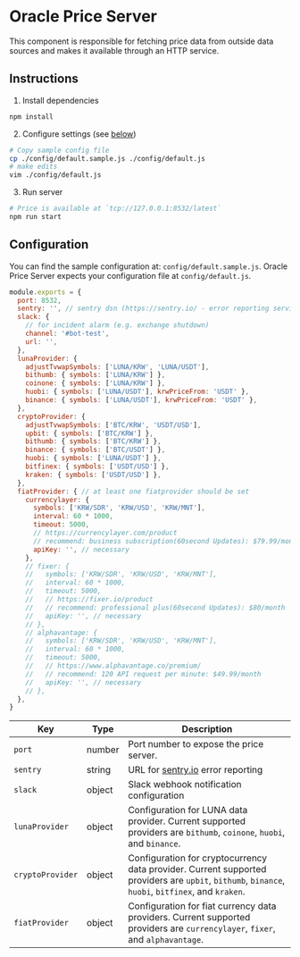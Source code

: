 # Oracle Price Server

This component is responsible for fetching price data from outside data sources and makes it available through an HTTP service. 

## Instructions

1. Install dependencies

```sh
npm install
```

2. Configure settings (see [below](#Configuration))

```sh
# Copy sample config file
cp ./config/default.sample.js ./config/default.js
# make edits
vim ./config/default.js
```

3. Run server

```sh
# Price is available at `tcp://127.0.0.1:8532/latest`
npm run start
```

## Configuration

You can find the sample configuration at: `config/default.sample.js`. Oracle Price Server expects your configuration file at `config/default.js`.

```js
module.exports = {
  port: 8532,
  sentry: '', // sentry dsn (https://sentry.io/ - error reporting service)
  slack: {
    // for incident alarm (e.g. exchange shutdown)
    channel: '#bot-test',
    url: '',
  },
  lunaProvider: {
    adjustTvwapSymbols: ['LUNA/KRW', 'LUNA/USDT'],
    bithumb: { symbols: ['LUNA/KRW'] },
    coinone: { symbols: ['LUNA/KRW'] },
    huobi: { symbols: ['LUNA/USDT'], krwPriceFrom: 'USDT' },
    binance: { symbols: ['LUNA/USDT'], krwPriceFrom: 'USDT' },
  },
  cryptoProvider: {
    adjustTvwapSymbols: ['BTC/KRW', 'USDT/USD'],
    upbit: { symbols: ['BTC/KRW'] },
    bithumb: { symbols: ['BTC/KRW'] },
    binance: { symbols: ['BTC/USDT'] },
    huobi: { symbols: ['LUNA/USDT'] },
    bitfinex: { symbols: ['USDT/USD'] },
    kraken: { symbols: ['USDT/USD'] },
  },
  fiatProvider: { // at least one fiatprovider should be set
    currencylayer: {
      symbols: ['KRW/SDR', 'KRW/USD', 'KRW/MNT'],
      interval: 60 * 1000,
      timeout: 5000,
      // https://currencylayer.com/product
      // recommend: business subscription(60second Updates): $79.99/month
      apiKey: '', // necessary
    },
    // fixer: {
    //   symbols: ['KRW/SDR', 'KRW/USD', 'KRW/MNT'],
    //   interval: 60 * 1000,
    //   timeout: 5000,
    //   // https://fixer.io/product
    //   // recommend: professional plus(60second Updates): $80/month
    //   apiKey: '', // necessary
    // },
    // alphavantage: {
    //   symbols: ['KRW/SDR', 'KRW/USD', 'KRW/MNT'],
    //   interval: 60 * 1000,
    //   timeout: 5000,
    //   // https://www.alphavantage.co/premium/
    //   // recommend: 120 API request per minute: $49.99/month
    //   apiKey: '', // necessary
    // },
  },
}
```

| Key | Type | Description |
| - | - | - | 
| `port` | number | Port number to expose the price server. | 
| `sentry` | string | URL for [sentry.io](https://sentry.io) error reporting |
| `slack` | object | Slack webhook notification configuration |
| `lunaProvider` | object | Configuration for LUNA data provider. Current supported providers are `bithumb`, `coinone`, `huobi`, and `binance`. |
| `cryptoProvider` | object | Configuration for cryptocurrency data provider. Current supported providers are `upbit`, `bithumb`, `binance`, `huobi`, `bitfinex`, and `kraken`. |
| `fiatProvider` | object | Configuration for fiat currency data providers. Current supported providers are `currencylayer`, `fixer`, and `alphavantage`. |